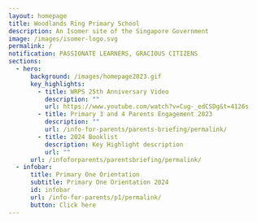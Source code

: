 ```yaml
---
layout: homepage
title: Woodlands Ring Primary School
description: An Isomer site of the Singapore Government
image: /images/isomer-logo.svg
permalink: /
notification: PASSIONATE LEARNERS, GRACIOUS CITIZENS
sections:
  - hero:
      background: /images/homepage2023.gif
      key_highlights:
        - title: WRPS 25th Anniversary Video
          description: ""
          url: https://www.youtube.com/watch?v=Cug-_edCSDg&t=4126s
        - title: Primary 3 and 4 Parents Engagement 2023
          description: ""
          url: /info-for-parents/parents-briefing/permalink/
        - title: 2024 Booklist
          description: Key Highlight description
          url: ""
      url: /infoforparents/parentsbriefing/permalink/
  - infobar:
      title: Primary One Orientation
      subtitle: Primary One Orientation 2024
      id: infobar
      url: /info-for-parents/p1/permalink/
      button: Click here
---
```


